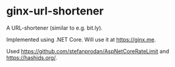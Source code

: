 # ginx-url-shortener

A URL-shortener (similar to e.g. bit.ly).

Implemented using .NET Core. Will use it at https://ginx.me.

Used https://github.com/stefanprodan/AspNetCoreRateLimit and https://hashids.org/.


